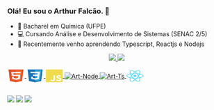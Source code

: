 ### Olá! Eu sou o Arthur Falcão. 👋
- 🧪 Bacharel em Química (UFPE)
- 💻 Cursando Análise e Desenvolvimento de Sistemas (SENAC 2/5)
- 🌱 Recentemente venho aprendendo Typescript, Reactjs e Nodejs

<div align="center">
  <a href="https://github.com/artfalcao">
  <img height="165em" src="https://github-readme-stats.vercel.app/api?username=artfalcao&show_icons=true&theme=dark&include_all_commits=true&count_private=true"/>
  <img height="165em" src="https://github-readme-stats.vercel.app/api/top-langs/?username=artfalcao&layout=compact&langs_count=7&theme=dark"/>
</div>

<div style="display: inline_block"><br>
  <img align="center" alt="Art-HTML" height="30" width="40" src="https://raw.githubusercontent.com/devicons/devicon/master/icons/html5/html5-original.svg">
  <img align="center" alt="Art-CSS" height="30" width="40" src="https://raw.githubusercontent.com/devicons/devicon/master/icons/css3/css3-original.svg">
  <img align="center" alt="Art-Js" height="30" width="40" src="https://raw.githubusercontent.com/devicons/devicon/master/icons/javascript/javascript-plain.svg">
  <img align="center" alt="Art-Node" height="30" width="40" src="https://user-images.githubusercontent.com/95629281/188048146-875c7f96-5c38-4aec-a65d-82841c11d455.svg">
  <img align="center" alt="Art-Ts" height="30" width="40" src="https://user-images.githubusercontent.com/95629281/188047919-8113c329-edb8-461b-9c6b-9f596d351e73.svg">
  <img align="center" alt="Art-React" height="30" width="40" src="https://raw.githubusercontent.com/devicons/devicon/master/icons/react/react-original.svg">
</div>
 
##
  
<div> 
  <a href="https://www.linkedin.com/in/arthurmfalcao/" target="_blank"><img src="https://img.shields.io/badge/-LinkedIn-%230077B5?style=for-the-badge&logo=linkedin&logoColor=white" target="_blank"></a>
  <a href="https://www.instagram.com/arthurmonteirofalcao/" target="_blank"><img src="https://img.shields.io/badge/-Instagram-%23E4405F?style=for-the-badge&logo=instagram&logoColor=white" target="_blank"></a>
  <a href = "mailto:arthurmonteirofalcao1995@gmail.com"><img src="https://img.shields.io/badge/-Gmail-%23333?style=for-the-badge&logo=gmail&logoColor=white" target="_blank"></a>
</div>
